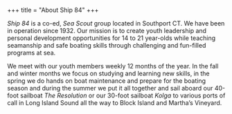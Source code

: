 +++
title = "About Ship 84"
+++

*Ship 84* is a co-ed, *Sea Scout* group located in Southport CT. We have been in operation since 1932. Our mission is to create youth leadership and personal development opportunities for 14 to 21 year-olds while teaching seamanship and safe boating skills through challenging and fun-filled programs at sea.

We meet with our youth members weekly 12 months of the year.  In the fall and winter months we focus on studying and learning new skills, in the spring we do hands on boat maintenance and prepare for the boating season and during the summer we put it all together and sail aboard our 40-foot sailboat *The Resolution* or our 30-foot sailboat *Kolga* to various ports of call in Long Island Sound all the way to Block Island and Martha’s Vineyard.
